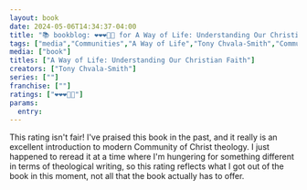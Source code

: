 ```yaml
---
layout: book
date: 2024-05-06T14:34:37-04:00
title: "📚 bookblog: ❤️❤️❤️🖤🖤 for A Way of Life: Understanding Our Christian Faith, by Tony Chvala-Smith"
tags: ["media","Communities","A Way of Life","Tony Chvala-Smith","Community of Christ","theology"]
media: ["book"]
titles: ["A Way of Life: Understanding Our Christian Faith"]
creators: ["Tony Chvala-Smith"]
series: [""]
franchise: [""]
ratings: ["❤️❤️❤️🖤🖤"]
params:
  entry:
---
```


This rating isn't fair! I've praised this book in the past, and it really is an excellent introduction to modern Community of Christ theology. I just happened to reread it at a time where I'm hungering for something different in terms of theological writing, so this rating reflects what I got out of the book in this moment, not all that the book actually has to offer.
